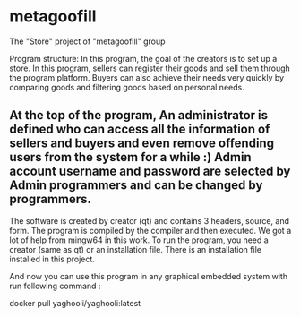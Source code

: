 # metagoofill
The "Store" project of "metagoofill" group

Program structure:
In this program, the goal of the creators is to set up a store. In this program, sellers can register their goods and sell them through the program platform.
Buyers can also achieve their needs very quickly by comparing goods and filtering goods based on personal needs.
 
At the top of the program, An administrator is defined who can access all the information of sellers and buyers and even remove offending users from the system for a while :)
Admin account username and password are selected by Admin programmers and can be changed by programmers.
----
The software is created by creator (qt) and contains 3 headers, source, and form.
The program is compiled by the compiler and then executed.
We got a lot of help from mingw64 in this work.
To run the program, you need a creator (same as qt) or an installation file.
There is an installation file installed in this project.




And now you can use this program in any graphical embedded system with run following command :

docker pull yaghooli/yaghooli:latest
